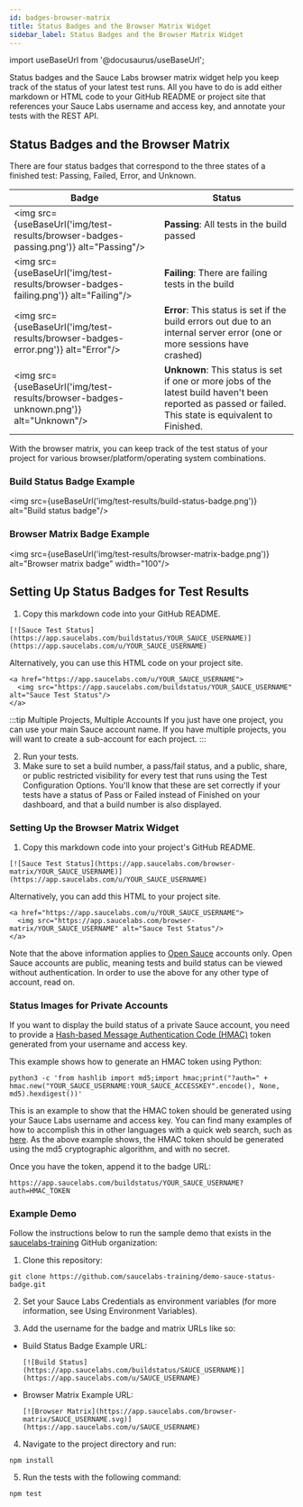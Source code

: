 ```yaml
---
id: badges-browser-matrix
title: Status Badges and the Browser Matrix Widget
sidebar_label: Status Badges and the Browser Matrix Widget
---
```


import useBaseUrl from '@docusaurus/useBaseUrl';

Status badges and the Sauce Labs browser matrix widget help you keep track of the status of your latest test runs. All you have to do is add either markdown or HTML code to your GitHub README or project site that references your Sauce Labs username and access key, and annotate your tests with the REST API.

## Status Badges and the Browser Matrix
There are four status badges that correspond to the three states of a finished test: Passing, Failed, Error, and Unknown.

| Badge                                                                                | Status                                                                                                                                                  |
|--------------------------------------------------------------------------------------|---------------------------------------------------------------------------------------------------------------------------------------------------------|
| <img src={useBaseUrl('img/test-results/browser-badges-passing.png')} alt="Passing"/> | __Passing__: All tests in the build passed                                                                                                              |
| <img src={useBaseUrl('img/test-results/browser-badges-failing.png')} alt="Failing"/> | __Failing__: There are failing tests in the build                                                                                                       |
| <img src={useBaseUrl('img/test-results/browser-badges-error.png')} alt="Error"/>     | __Error__: This status is set if the build errors out due to an internal server error (one or more sessions have crashed)                               |
| <img src={useBaseUrl('img/test-results/browser-badges-unknown.png')} alt="Unknown"/> | __Unknown__: This status is set if one or more jobs of the latest build haven't been reported as passed or failed. This state is equivalent to Finished. |

With the browser matrix, you can keep track of the test status of your project for various browser/platform/operating system combinations.

### Build Status Badge Example
<img src={useBaseUrl('img/test-results/build-status-badge.png')} alt="Build status badge"/>

### Browser Matrix Badge Example
<img src={useBaseUrl('img/test-results/browser-matrix-badge.png')} alt="Browser matrix badge" width="100"/>

## Setting Up Status Badges for Test Results

1. Copy this markdown code into your GitHub README.

```
[![Sauce Test Status](https://app.saucelabs.com/buildstatus/YOUR_SAUCE_USERNAME)](https://app.saucelabs.com/u/YOUR_SAUCE_USERNAME)
```

Alternatively, you can use this HTML code on your project site.

```
<a href="https://app.saucelabs.com/u/YOUR_SAUCE_USERNAME">
  <img src="https://app.saucelabs.com/buildstatus/YOUR_SAUCE_USERNAME" alt="Sauce Test Status"/>
</a>
```

:::tip Multiple Projects, Multiple Accounts
If you just have one project, you can use your main Sauce account name. If you have multiple projects, you will want to create a sub-account for each project.
:::

2. Run your tests.
3. Make sure to set a build number, a pass/fail status, and a public, share, or public restricted visibility for every test that runs using the Test Configuration Options.
You'll know that these are set correctly if your tests have a status of Pass or Failed instead of Finished on your dashboard, and that a build number is also displayed.

### Setting Up the Browser Matrix Widget
1. Copy this markdown code into your project's GitHub README.

```
[![Sauce Test Status](https://app.saucelabs.com/browser-matrix/YOUR_SAUCE_USERNAME)](https://app.saucelabs.com/u/YOUR_SAUCE_USERNAME)
```

Alternatively, you can add this HTML to your project site.

```
<a href="https://app.saucelabs.com/u/YOUR_SAUCE_USERNAME">
  <img src="https://app.saucelabs.com/browser-matrix/YOUR_SAUCE_USERNAME" alt="Sauce Test Status"/>
</a>
```

Note that the above information applies to [Open Sauce](https://saucelabs.com/open-source) accounts only. Open Sauce accounts are public, meaning tests and build status can be viewed without authentication. In order to use the above for any other type of account, read on.

### Status Images for Private Accounts
If you want to display the build status of a private Sauce account, you need to provide a [Hash-based Message Authentication Code (HMAC)](https://en.wikipedia.org/wiki/Hash-based_message_authentication_code) token generated from your username and access key.

This example shows how to generate an HMAC token using Python:

```
python3 -c 'from hashlib import md5;import hmac;print("?auth=" + hmac.new("YOUR_SAUCE_USERNAME:YOUR_SAUCE_ACCESSKEY".encode(), None, md5).hexdigest())'
```

This is an example to show that the HMAC token should be generated using your Sauce Labs username and access key. You can find many examples of how to accomplish this in other languages with a quick web search, such as [here](https://github.com/danharper/hmac-examples). As the above example shows, the HMAC token should be generated using the md5 cryptographic algorithm, and with no secret.

Once you have the token, append it to the badge URL:

```
https://app.saucelabs.com/buildstatus/YOUR_SAUCE_USERNAME?auth=HMAC_TOKEN
```

### Example Demo
Follow the instructions below to run the sample demo that exists in the [saucelabs-training](https://github.com/saucelabs-training/demo-sauce-status-badge) GitHub organization:

1. Clone this repository:

```
git clone https://github.com/saucelabs-training/demo-sauce-status-badge.git
```

2. Set your Sauce Labs Credentials as environment variables (for more information, see Using Environment Variables).

3. Add the username for the badge and matrix URLs like so:
  * Build Status Badge Example URL:
    ```
    [![Build Status](https://app.saucelabs.com/buildstatus/SAUCE_USERNAME)](https://app.saucelabs.com/u/SAUCE_USERNAME)
    ```
  * Browser Matrix Example URL:
    ```
    [![Browser Matrix](https://app.saucelabs.com/browser-matrix/SAUCE_USERNAME.svg)](https://app.saucelabs.com/u/SAUCE_USERNAME)
    ```
4. Navigate to the project directory and run:
```
npm install
```
5. Run the tests with the following command:
```
npm test
```
